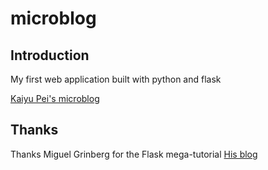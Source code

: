 # microblog

Introduction
-------
My first web application built with python and flask

[Kaiyu Pei's microblog](www.kypei.xyz)

Thanks
---------

Thanks Miguel Grinberg for the Flask mega-tutorial 
[His blog](https://blog.miguelgrinberg.com/post/the-flask-mega-tutorial-part-i-hello-world)
